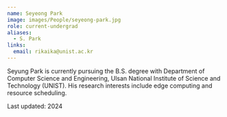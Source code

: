 ```yaml
---
name: Seyeong Park
image: images/People/seyeong-park.jpg
role: current-undergrad
aliases:
  - S. Park
links:
  email: rikaika@unist.ac.kr
---
```


Seyung Park is currently pursuing the B.S. degree with Department of Computer Science and Engineering, Ulsan National Institute of Science and Technology (UNIST). His research interests include edge computing and resource scheduling.


Last updated: 2024